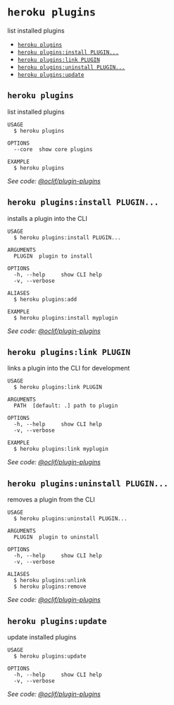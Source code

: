 `heroku plugins`
================

list installed plugins

* [`heroku plugins`](#heroku-plugins)
* [`heroku plugins:install PLUGIN...`](#heroku-pluginsinstall-plugin)
* [`heroku plugins:link PLUGIN`](#heroku-pluginslink-plugin)
* [`heroku plugins:uninstall PLUGIN...`](#heroku-pluginsuninstall-plugin)
* [`heroku plugins:update`](#heroku-pluginsupdate)

## `heroku plugins`

list installed plugins

```
USAGE
  $ heroku plugins

OPTIONS
  --core  show core plugins

EXAMPLE
  $ heroku plugins
```

_See code: [@oclif/plugin-plugins](https://github.com/oclif/plugin-plugins/blob/v1.3.0/src/commands/plugins/index.ts)_

## `heroku plugins:install PLUGIN...`

installs a plugin into the CLI

```
USAGE
  $ heroku plugins:install PLUGIN...

ARGUMENTS
  PLUGIN  plugin to install

OPTIONS
  -h, --help     show CLI help
  -v, --verbose

ALIASES
  $ heroku plugins:add

EXAMPLE
  $ heroku plugins:install myplugin
```

_See code: [@oclif/plugin-plugins](https://github.com/oclif/plugin-plugins/blob/v1.3.0/src/commands/plugins/install.ts)_

## `heroku plugins:link PLUGIN`

links a plugin into the CLI for development

```
USAGE
  $ heroku plugins:link PLUGIN

ARGUMENTS
  PATH  [default: .] path to plugin

OPTIONS
  -h, --help     show CLI help
  -v, --verbose

EXAMPLE
  $ heroku plugins:link myplugin
```

_See code: [@oclif/plugin-plugins](https://github.com/oclif/plugin-plugins/blob/v1.3.0/src/commands/plugins/link.ts)_

## `heroku plugins:uninstall PLUGIN...`

removes a plugin from the CLI

```
USAGE
  $ heroku plugins:uninstall PLUGIN...

ARGUMENTS
  PLUGIN  plugin to uninstall

OPTIONS
  -h, --help     show CLI help
  -v, --verbose

ALIASES
  $ heroku plugins:unlink
  $ heroku plugins:remove
```

_See code: [@oclif/plugin-plugins](https://github.com/oclif/plugin-plugins/blob/v1.3.0/src/commands/plugins/uninstall.ts)_

## `heroku plugins:update`

update installed plugins

```
USAGE
  $ heroku plugins:update

OPTIONS
  -h, --help     show CLI help
  -v, --verbose
```

_See code: [@oclif/plugin-plugins](https://github.com/oclif/plugin-plugins/blob/v1.3.0/src/commands/plugins/update.ts)_
